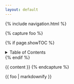 ```yaml
---
layout: default
---
```


{% include navigation.html %}

{% capture foo %}

{% if page.showTOC %}
  <details>
    <summary>Table of Contents</summary>
    
    {% include toc.html html=content %}
  </details>
{% endif %}

{{ content }}
{% endcapture %}

{{ foo | markdownify }}

